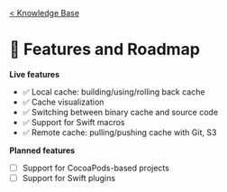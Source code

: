 [< Knowledge Base](README.md)

# 📌 Features and Roadmap

**Live features**
- ✅ Local cache: building/using/rolling back cache
- ✅ Cache visualization
- ✅ Switching between binary cache and source code
- ✅ Support for Swift macros
- ✅ Remote cache: pulling/pushing cache with Git, S3

**Planned features**
- ☐ Support for CocoaPods-based projects
- ☐ Support for Swift plugins
